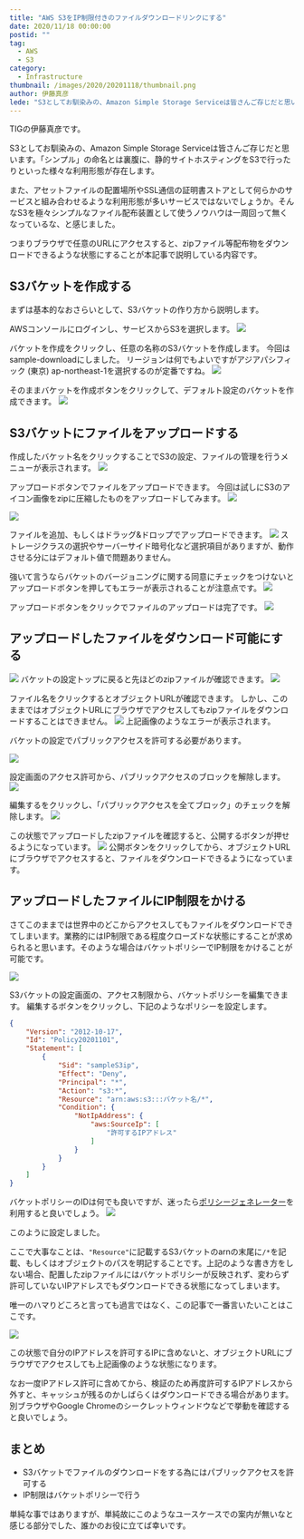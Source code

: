 ```yaml
---
title: "AWS S3をIP制限付きのファイルダウンロードリンクにする"
date: 2020/11/18 00:00:00
postid: ""
tag:
  - AWS
  - S3
category:
  - Infrastructure
thumbnail: /images/2020/20201118/thumbnail.png
author: 伊藤真彦
lede: "S3としてお馴染みの、Amazon Simple Storage Serviceは皆さんご存じだと思います。「シンプル」の命名とは裏腹に、静的サイトホスティングをS3で行ったりといった様々な利用形態が存在します。また、アセットファイルの配置場所やSSL通信の証明書ストアとして何らかのサービスと組み合わせるような利用形態が多いサービスではないでしょうか"
---
```


TIGの伊藤真彦です。

S3としてお馴染みの、Amazon Simple Storage Serviceは皆さんご存じだと思います。「シンプル」の命名とは裏腹に、静的サイトホスティングをS3で行ったりといった様々な利用形態が存在します。

また、アセットファイルの配置場所やSSL通信の証明書ストアとして何らかのサービスと組み合わせるような利用形態が多いサービスではないでしょうか。そんなS3を極々シンプルなファイル配布装置として使うノウハウは一周回って無くなっているな、と感じました。

つまりブラウザで任意のURLにアクセスすると、zipファイル等配布物をダウンロードできるような状態にすることが本記事で説明している内容です。

## S3バケットを作成する

まずは基本的なおさらいとして、S3バケットの作り方から説明します。

AWSコンソールにログインし、サービスからS3を選択します。
<img src="/images/2020/20201118/image.png" loading="lazy">

バケットを作成をクリックし、任意の名称のS3バケットを作成します。
今回はsample-downloadにしました。
リージョンは何でもよいですがアジアパシフィック (東京) ap-northeast-1を選択するのが定番ですね。
<img src="/images/2020/20201118/image_2.png" loading="lazy">

そのままバケットを作成ボタンをクリックして、デフォルト設定のバケットを作成できます。
<img src="/images/2020/20201118/image_3.png" loading="lazy">

## S3バケットにファイルをアップロードする

作成したバケット名をクリックすることでS3の設定、ファイルの管理を行うメニューが表示されます。
<img src="/images/2020/20201118/image_4.png" loading="lazy">

アップロードボタンでファイルをアップロードできます。
今回は試しにS3のアイコン画像をzipに圧縮したものをアップロードしてみます。
<img src="/images/2020/20201118/image_5.png" loading="lazy">

<img src="/images/2020/20201118/image_6.png" loading="lazy">

ファイルを追加、もしくはドラッグ&ドロップでアップロードできます。
<img src="/images/2020/20201118/image_7.png" loading="lazy">
ストレージクラスの選択やサーバーサイド暗号化など選択項目がありますが、動作させる分にはデフォルト値で問題ありません。

強いて言うならバケットのバージョニングに関する同意にチェックをつけないとアップロードボタンを押してもエラーが表示されることが注意点です。
<img src="/images/2020/20201118/image_8.png" loading="lazy">

アップロードボタンをクリックでファイルのアップロードは完了です。
<img src="/images/2020/20201118/image_9.png" loading="lazy">

## アップロードしたファイルをダウンロード可能にする

<img src="/images/2020/20201118/image_10.png" loading="lazy">
バケットの設定トップに戻ると先ほどのzipファイルが確認できます。

<img src="/images/2020/20201118/image_11.png" loading="lazy">

ファイル名をクリックするとオブジェクトURLが確認できます。
しかし、このままではオブジェクトURLにブラウザでアクセスしてもzipファイルをダウンロードすることはできません。
<img src="/images/2020/20201118/image_12.png" loading="lazy">
上記画像のようなエラーが表示されます。

バケットの設定でパブリックアクセスを許可する必要があります。

<img src="/images/2020/20201118/image_13.png" loading="lazy">

設定画面のアクセス許可から、パブリックアクセスのブロックを解除します。
<img src="/images/2020/20201118/image_14.png" loading="lazy">

編集するをクリックし、「パブリックアクセスを全てブロック」のチェックを解除します。
<img src="/images/2020/20201118/image_15.png" loading="lazy">

この状態でアップロードしたzipファイルを確認すると、公開するボタンが押せるようになっています。
<img src="/images/2020/20201118/image_16.png" loading="lazy">
公開ボタンをクリックしてから、オブジェクトURLにブラウザでアクセスすると、ファイルをダウンロードできるようになっています。

## アップロードしたファイルにIP制限をかける

さてこのままでは世界中のどこからアクセスしてもファイルをダウンロードできてしまいます。業務的にはIP制限である程度クローズドな状態にすることが求められると思います。そのような場合はバケットポリシーでIP制限をかけることが可能です。

<img src="/images/2020/20201118/image_17.png" loading="lazy">

S3バケットの設定画面の、アクセス制限から、バケットポリシーを編集できます。
編集するボタンをクリックし、下記のようなポリシーを設定します。

```json
{
    "Version": "2012-10-17",
    "Id": "Policy20201101",
    "Statement": [
        {
            "Sid": "sampleS3ip",
            "Effect": "Deny",
            "Principal": "*",
            "Action": "s3:*",
            "Resource": "arn:aws:s3:::バケット名/*",
            "Condition": {
                "NotIpAddress": {
                    "aws:SourceIp": [
                        "許可するIPアドレス"
                    ]
                }
            }
        }
    ]
}
```

バケットポリシーのIDは何でも良いですが、迷ったら[ポリシージェネレーター](https://awspolicygen.s3.amazonaws.com/policygen.html)を利用すると良いでしょう。
<img src="/images/2020/20201118/image_18.png" loading="lazy">

このように設定しました。

ここで大事なことは、`"Resource"`に記載するS3バケットのarnの末尾に`/*`を記載、もしくはオブジェクトのパスを明記することです。上記のような書き方をしない場合、配置したzipファイルにはバケットポリシーが反映されず、変わらず許可していないIPアドレスでもダウンロードできる状態になってしまいます。

唯一のハマりどころと言っても過言ではなく、この記事で一番言いたいことはここです。

<img src="/images/2020/20201118/image_19.png" loading="lazy">

この状態で自分のIPアドレスを許可するIPに含めないと、オブジェクトURLにブラウザでアクセスしても上記画像のような状態になります。

なお一度IPアドレス許可に含めてから、検証のため再度許可するIPアドレスから外すと、キャッシュが残るのかしばらくはダウンロードできる場合があります。
別ブラウザやGoogle Chromeのシークレットウィンドウなどで挙動を確認すると良いでしょう。

## まとめ

* S3バケットでファイルのダウンロードをする為にはパブリックアクセスを許可する
* IP制限はバケットポリシーで行う

単純な事ではありますが、単純故にこのようなユースケースでの案内が無いなと感じる部分でした、誰かのお役に立てば幸いです。

